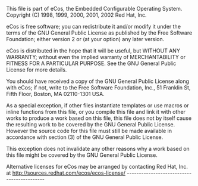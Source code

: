 This file is part of eCos, the Embedded Configurable Operating System. Copyright (C) 1998, 1999, 2000, 2001, 2002 Red Hat, Inc.

eCos is free software; you can redistribute it and/or modify it under the terms of the GNU General Public License as published by the Free Software Foundation; either version 2 or (at your option) any later version.

eCos is distributed in the hope that it will be useful, but WITHOUT ANY WARRANTY; without even the implied warranty of MERCHANTABILITY or FITNESS FOR A PARTICULAR PURPOSE. See the GNU General Public License for more details.

You should have received a copy of the GNU General Public License along with eCos; if not, write to the Free Software Foundation, Inc., 51 Franklin St, Fifth Floor, Boston, MA 02110-1301 USA.

As a special exception, if other files instantiate templates or use macros or inline functions from this file, or you compile this file and link it with other works to produce a work based on this file, this file does not by itself cause the resulting work to be covered by the GNU General Public License. However the source code for this file must still be made available in accordance with section (3) of the GNU General Public License.

This exception does not invalidate any other reasons why a work based on this file might be covered by the GNU General Public License.

Alternative licenses for eCos may be arranged by contacting Red Hat, Inc. at http://sources.redhat.com/ecos/ecos-license/ -------------------------------------------